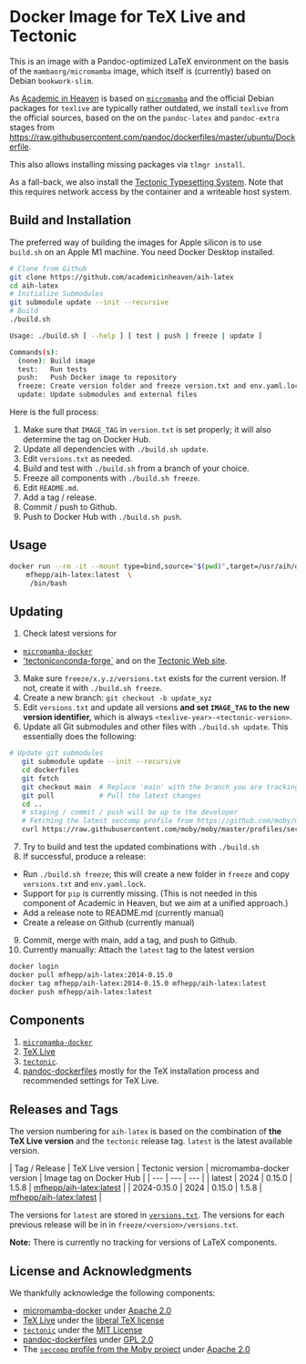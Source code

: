 # Docker Image for TeX Live and Tectonic

This is an image with a Pandoc-optimized LaTeX environment on the basis of the `mambaorg/micromamba` image, which itself is (currently) based on Debian `bookwork-slim`. 

As [Academic in Heaven](https://github.com/academicinheaven) is based on [`micromamba`](https://micromamba-docker.readthedocs.io/en/latest/) and the official Debian packages for `texlive` are typically rather outdated, we install `texlive` from the official sources, based on the on the `pandoc-latex`  and `pandoc-extra` stages from
<https://raw.githubusercontent.com/pandoc/dockerfiles/master/ubuntu/Dockerfile>.

This also allows installing missing packages via `tlmgr install`.

As a fall-back, we also install the [Tectonic Typesetting System](https://tectonic-typesetting.github.io/en-US/). Note that this requires network access by the container and a writeable host system.


## Build and Installation

The preferred way of building the images for Apple silicon is to use `build.sh` on an Apple M1 machine. You need Docker Desktop installed.

```bash
# Clone from Github
git clone https://github.com/academicinheaven/aih-latex
cd aih-latex
# Initialize Submodules
git submodule update --init --recursive
# Build
./build.sh
```

```bash
Usage: ./build.sh [ --help ] [ test | push | freeze | update ]

Commands(s):
  (none): Build image
  test:   Run tests
  push:   Push Docker image to repository
  freeze: Create version folder and freeze version.txt and env.yaml.lock
  update: Update submodules and external files
```

Here is the full process:

1. Make sure that `IMAGE_TAG` in `version.txt` is set properly; it will also determine the tag on Docker Hub.
2. Update all dependencies with `./build.sh update`.
3. Edit `versions.txt` as needed.
2. Build and test with `./build.sh` from a branch of your choice.
3. Freeze all components with `./build.sh freeze`.
4. Edit `README.md`.
5. Add a tag / release.
6. Commit / push to Github.
7. Push to Docker Hub with `./build.sh push`.

## Usage

```bash
docker run --rm -it --mount type=bind,source="$(pwd)",target=/usr/aih/data/src \
    mfhepp/aih-latex:latest  \
     /bin/bash
```

## Updating

1. Check latest versions for
  - [`micromamba-docker`](https://github.com/mamba-org/micromamba-docker/releases/)
  - ['tectonic` on `conda-forge`](https://anaconda.org/conda-forge/tectonic) and on the [Tectonic Web site](https://tectonic-typesetting.github.io/en-US/).
3. Make sure `freeze/x.y.z/versions.txt` exists for the current version. If not, create it with `./build.sh freeze`.
4. Create a new branch: `git checkout -b update_xyz`
5. Edit `versions.txt` and update all versions **and set `IMAGE_TAG` to the new  version identifier,** which is always `<texlive-year>-<tectonic-version>`. 
6. Update all Git submodules  and other files with  `./build.sh update`. This essentially does the following:
```bash
# Update git submodules
   git submodule update --init --recursive
   cd dockerfiles
   git fetch
   git checkout main  # Replace 'main' with the branch you are tracking
   git pull           # Pull the latest changes
   cd ..
   # staging / commit / push will be up to the developer
   # Fetching the latest seccomp profile from https://github.com/moby/moby/blob/master/profiles/seccomp/default.json
   curl https://raw.githubusercontent.com/moby/moby/master/profiles/seccomp/default.json -o seccomp-default.json
```
7. Try to build and test the updated combinations with `./build.sh`
8. If successful, produce a release:
  - Run  `./build.sh freeze`; this will create  a new folder in `freeze` and copy `versions.txt` and `env.yaml.lock`.
  - Support for `pip` is currently missing. (This is  not needed in this component of Academic in Heaven, but we aim at a unified approach.)
  - Add a release note to README.md (currently manual)
  - Create a release on Github (currently manual)
9. Commit, merge with main, add a tag, and push to Github.
10. Currently manually: Attach the `latest` tag to the latest version
```bash
docker login
docker pull mfhepp/aih-latex:2014-0.15.0
docker tag mfhepp/aih-latex:2014-0.15.0 mfhepp/aih-latex:latest
docker push mfhepp/aih-latex:latest
```

## Components

1. [`micromamba-docker`](https://github.com/mamba-org/micromamba-docker)
2. [TeX Live](https://www.tug.org/texlive/)
3. [`tectonic`](https://tectonic-typesetting.github.io/en-US/).
4. [pandoc-dockerfiles](https://github.com/pandoc/dockerfiles) mostly for the TeX installation process and recommended settings for TeX Live.

## Releases and Tags

The version numbering for `aih-latex` is based on the combination of  **the  TeX Live version** and the `tectonic` release tag. `latest` is the latest available version.

| Tag / Release | TeX Live version | Tectonic version | micromamba-docker  version | Image tag on Docker Hub |
| --- | --- | --- |
| latest | 2024 | 0.15.0 | 1.5.8 | [mfhepp/aih-latex:latest](https://hub.docker.com/repository/docker/mfhepp/aih-latex/general) |
| 2024-0.15.0 | 2024 | 0.15.0 | 1.5.8 | [mfhepp/aih-latex:latest](https://hub.docker.com/repository/docker/mfhepp/aih-latex/general) |

The versions for `latest` are stored in [`versions.txt`](versions.txt). The versions for each previous release will be in in `freeze/<version>/versions.txt`.

**Note:** There is currently no tracking for versions of LaTeX components.

## License and Acknowledgments

We thankfully acknowledge the following components:

- [micromamba-docker](https://github.com/mamba-org/micromamba-docker) under [Apache 2.0](https://github.com/mamba-org/micromamba-docker/blob/main/LICENSE)
- [TeX Live](https://www.tug.org/texlive/) under the [liberal TeX license](https://www.tug.org/texlive/LICENSE.TL)
- [`tectonic`](https://github.com/tectonic-typesetting/tectonic) under the [MIT License](https://github.com/tectonic-typesetting/tectonic/blob/master/LICENSE)
- [pandoc-dockerfiles](https://github.com/pandoc/dockerfiles) under [GPL 2.0](https://github.com/pandoc/dockerfiles/blob/master/LICENSE)
- The [`seccomp` profile from the Moby project](https://github.com/moby/moby/tree/master) under [Apache 2.0](https://github.com/moby/moby/blob/master/LICENSE)